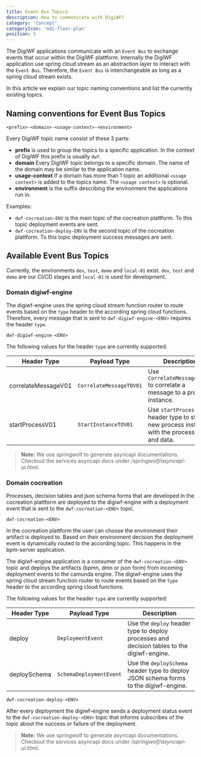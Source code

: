 ```yaml
---
title: Event Bus Topics
description: How to communicate with DigiWF?
category: 'Concept'
categoryIcon: 'mdi-floor-plan'
position: 5
---
```


The DigiWF applications communicate with an `Event Bus` to exchange events that occur within the DigiWF plattform.
Internally the DigiWF application use spring cloud stream as an abstraction layer to interact with the `Event Bus`. Therefore, the `Event Bus` is interchangeable as long as a spring cloud stream exists.

In this article we explain our topic naming conventions and list the currently existing topics. 

## Naming conventions for Event Bus Topics

```
<prefix>-<domain>-<usage-context>-<environment>
```

Every DigiWF topic name consist of these 3 parts: 

- **prefix** is used to group the topics to a specific application. In the context of DigiWF this prefix is usually `dwf`.
- **domain** Every DigiWF topic belongs to a specific domain. The name of the domain may be similar to the application name.
- **usage-context** If a domain has more than 1 topic an additional `<usage context>` is added to the topics name. The `<usage context>` is optional.
- **environment** is the suffix describing the environment the applications run in.

Examples:

- `dwf-cocreation-ENV` is the main topic of the cocreation plattform. To this topic deployment events are sent.
- `dwf-cocreation-deploy-ENV` is the second topic of the cocreation plattform. To this topic deployment success messages are sent.

## Available Event Bus Topics

Currently, the environments `dev`, `test`, `demo` and `local-01` exist. `dev`, `test` and `demo` are our CI/CD stages and `local-01` is used for development.

### Domain digiwf-engine

The digiwf-engine uses the spring cloud stream function router to route events based on the `type` header to the according spring cloud functions.
Therefore, every message that is sent to `dwf-digiwf-engine-<ENV>` requires the header `type`.

```
dwf-digiwf-engine-<ENV>
```

The following values for the header `type` are currently supported:

| Header Type         | Payload Type            | Description                                                                                      |
|---------------------|-------------------------|--------------------------------------------------------------------------------------------------|
| correlateMessageV01 | `CorrelateMessageTOV01` | Use `CorrelateMessageTOV01`  to correlate a message to a process instance.                       |
| startProcessV01     | `StartInstanceTOV01`    | Use `startProcessV01` header type to start a new process instance with the process key and data. |


> **Note:**
> We use springwolf to generate asyncapi documentations. Checkout the services asyncapi docs under */springwolf/asyncapi-ui.html*.

### Domain cocreation

Processes, decision tables and json schema forms that are developed in the cocreation plattform are deployed to the digiwf-engine with a deployment event that is sent to the `dwf-cocreation-<ENV>` topic.

```
dwf-cocreation-<ENV>
```

In the cocreation plattform the user can choose the environment their artifact is deployed to.
Based on their environment decision the deployment event is dynamically routed to the according topic.
This happens in the bpm-server application.

The digiwf-engine application is a consumer of the `dwf-cocreation-<ENV>` topic and deploys the artifacts (bpmn, dmn or json form) from incoming deployment events to the camunda engine.
The digiwf-engine uses the spring cloud stream function router to route events based on the `type` header to the according spring cloud functions.

The following values for the header `type` are currently supported:

| Header Type    | Payload Type            | Description                                                                                |
|----------------|-------------------------|--------------------------------------------------------------------------------------------|
| deploy         | `DeploymentEvent`       | Use the `deploy` header type to deploy processes and decision tables to the digiwf-engine. |
| deploySchema   | `SchemaDeploymentEvent` | Use the `deploySchema` header type to deploy JSON schema forms to the digiwf-engine.       |

```
dwf-cocreation-deploy-<ENV>
```

After every deployment the digiwf-engine sends a deployment status event to the `dwf-cocreation-deploy-<ENV>` topic that informs subscribes of the topic about the success or failure of the deployment.

> **Note:**
> We use springwolf to generate asyncapi documentations. Checkout the services asyncapi docs under */springwolf/asyncapi-ui.html*.
